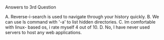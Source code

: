 Answers to 3rd Question


A. Reverse-i-search is used to navigate through your history quickly.
B. We can use ls command with '-a' to list hidden directories.
C. Im comfortable with linux- based os, i rate myself 4 out of 10.
D. No, I have never used servers to host any web applications.
